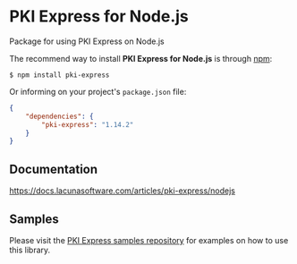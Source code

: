 # PKI Express for Node.js

Package for using PKI Express on Node.js

The recommend way to install **PKI Express for Node.js** is through [npm](https://www.npmjs.com/):

    $ npm install pki-express

Or informing on your project's `package.json` file:

```json
{
	"dependencies": {
		"pki-express": "1.14.2"
	}
}
```

## Documentation

https://docs.lacunasoftware.com/articles/pki-express/nodejs

## Samples

Please visit the [PKI Express samples repository](https://github.com/LacunaSoftware/PkiExpressSamples/tree/master/NodeJS)
for examples on how to use this library.
